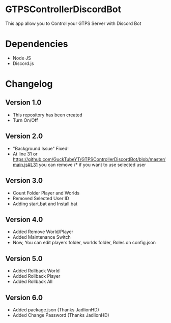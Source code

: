 # GTPSControllerDiscordBot
This app allow you to Control your GTPS Server with Discord Bot
# Dependencies
- Node JS
- Discord.js
# Changelog
## Version 1.0
- This repository has been created
- Turn On/Off
## Version 2.0
- "Background Issue" Fixed!
- At line 31 or https://github.com/GuckTubeYT/GTPSControllerDiscordBot/blob/master/main.js#L31 you can remove /* if you want to use selected user
## Version 3.0
- Count Folder Player and Worlds
- Removed Selected User ID
- Adding start.bat and Install.bat
## Version 4.0
- Added Remove World/Player
- Added Maintenance Switch
- Now, You can edit players folder, worlds folder, Roles on config.json
## Version 5.0
- Added Rollback World
- Added Rollback Player
- Added Rollback All
## Version 6.0
- Added package.json (Thanks JadlionHD)
- Added Change Password (Thanks JadlionHD)
